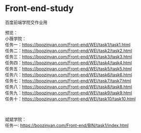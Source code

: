 # Front-end-study
百度前端学院交作业用


预览： <br>
小薇学院：<br>
    任务一：https://boozinyan.com/Front-end/WEI/task1/task1.html <br>
    任务二：https://boozinyan.com/Front-end/WEI/task2/task2.html <br>
    任务三：https://boozinyan.com/Front-end/WEI/task3/task3.html <br>
    任务四：https://boozinyan.com/Front-end/WEI/task4/task4.html <br>
    任务五：https://boozinyan.com/Front-end/WEI/task5/task5.html <br>
    任务六：https://boozinyan.com/Front-end/WEI/task6/task6.html <br>
    任务七：https://boozinyan.com/Front-end/WEI/task7/task7.html <br>
    任务八：https://boozinyan.com/Front-end/WEI/task8/task8.html <br>
    任务九：https://boozinyan.com/Front-end/WEI/task9/task9.html <br>
    任务十：https://boozinyan.com/Front-end/WEI/task10/task10.html <br>

<br><br>
斌斌学院：<br>
    任务一: https://boozinyan.com/Front-end/BIN/task1/index.html <br>